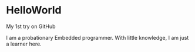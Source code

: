 # HelloWorld
My 1st try on GitHub

I am a probationary Embedded programmer.
With little knowledge, I am just a learner here.
